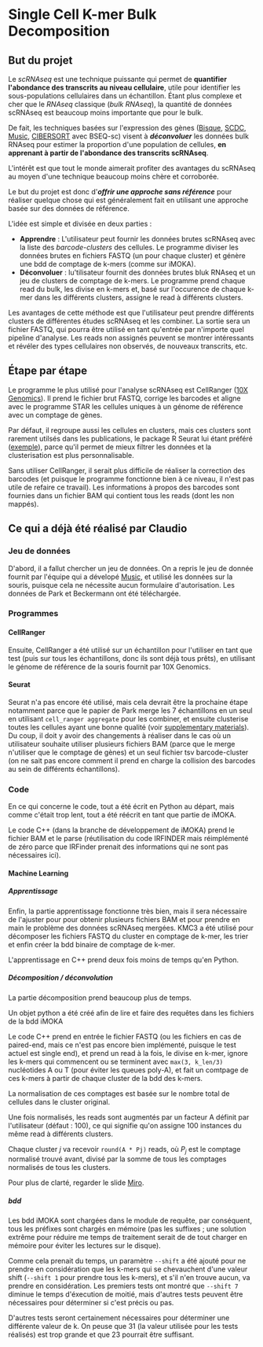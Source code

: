 # Single Cell K-mer Bulk Decomposition

## But du projet

Le *scRNAseq* est une technique puissante qui permet de **quantifier l'abondance des transcrits au niveau cellulaire**, utile pour identifier les sous-populations cellulaires dans un échantillon. Étant plus complexe et cher que le *RNAseq* classique (*bulk RNAseq*), la quantité de données scRNAseq est beaucoup moins importante que pour le bulk.

De fait, les techniques basées sur l'expression des gènes ([Bisque](https://www.nature.com/articles/s41467-020-15816-6), [SCDC](https://pubmed.ncbi.nlm.nih.gov/31925417/), [Music](https://www.nature.com/articles/s41467-018-08023-x), [CIBERSORT](https://www.cell.com/cell-systems/fulltext/S2405-4712(16)30266-6?_returnURL=https%3A%2F%2Flinkinghub.elsevier.com%2Fretrieve%2Fpii%2FS2405471216302666%3Fshowall%3Dtrue) avec BSEQ-sc) visent à ***déconvoluer*** les données bulk RNAseq pour estimer la proportion d'une population de cellules, **en apprenant à partir de l'abondance des transcrits scRNAseq**.

L'intérêt est que tout le monde aimerait profiter des avantages du scRNAseq au moyen d'une technique beaucoup moins chère et corroborée.

Le but du projet est donc d'***offrir une approche sans référence*** pour réaliser quelque chose qui est généralement fait en utilisant une approche basée sur des données de référence.

L'idée est simple et divisée en deux parties :
- **Apprendre** : L'utilisateur peut fournir les données brutes scRNAseq avec la liste des *barcode-clusters* des cellules. Le programme diviser les données brutes en fichiers FASTQ (un pour chaque cluster) et génère une bdd de comptage de k-mers (comme sur iMOKA).
- **Déconvoluer** : lu'tilisateur fournit des données brutes bluk RNAseq et un jeu de clusters de comptage de k-mers. Le programme prend chaque read du bulk, les divise en k-mers et, basé sur l'occurence de chaque k-mer dans les différents clusters, assigne le read à différents clusters.

Les avantages de cette méthode est que l'utilisateur peut prendre différents clusters de différentes études scRNAseq et les combiner. La sortie sera un fichier FASTQ, qui pourra être utilisé en tant qu'entrée par n'importe quel pipeline d'analyse. Les reads non assignés peuvent se montrer intéressants et révéler des types cellulaires non observés, de nouveaux transcrits, etc.


## Étape par étape

Le programme le plus utilisé pour l'analyse scRNAseq est CellRanger ([10X Genomics](https://www.10xgenomics.com/)). Il prend le fichier brut FASTQ, corrige les barcodes et aligne avec le programme STAR les cellules uniques à un génome de référence avec un comptage de gènes.

Par défaut, il regroupe aussi les cellules en clusters, mais ces clusters sont rarement utilsés dans les publications, le package R Seurat lui étant préféré ([exemple](https://bioinformaticsworkbook.org/dataAnalysis/RNA-Seq/Single_Cell_RNAseq/Chromium_Cell_Ranger.html#gsc.tab=0)), parce qu'il permet de mieux filtrer les données et la clusterisation est plus personnalisable.

Sans utiliser CellRanger, il serait plus difficile de réaliser la correction des barcodes (et puisque le programme fonctionne bien à ce niveau, il n'est pas utile de refaire ce travail). Les informations à propos des barcodes sont fournies dans un fichier BAM qui contient tous les reads (dont les non mappés).

## Ce qui a déjà été réalisé par Claudio

### Jeu de données
D'abord, il a fallut chercher un jeu de données. On a repris le jeu de donnée fournit par l'équipe qui a dévelopé [Music](https://www.ncbi.nlm.nih.gov/pmc/articles/PMC6342984/), et utilisé les données sur la souris, puisque cela ne nécessite aucun formulaire d'autorisation. Les données de Park et Beckermann ont été téléchargée.

### Programmes

#### CellRanger
Ensuite, CellRanger a été utilisé sur un échantillon pour l'utiliser en tant que test (puis sur tous les échantillons, donc ils sont déjà tous prêts), en utilisant le génome de référence de la souris fournit par 10X Genomics.

#### Seurat
Seurat n'a pas encore été utilisé, mais cela devrait être la prochaine étape notamment parce que le papier de Park merge les 7 échantillons en un seul en utilisant `cell_ranger aggregate` pour les combiner, et ensuite clusterise toutes les cellules ayant une bonne qualité (voir [supplementary materials](https://www.ncbi.nlm.nih.gov/pmc/articles/PMC6342984/#)). Du coup, il doit y avoir des changements à réaliser dans le cas où un utilisateur souhaite utiliser plusieurs fichiers BAM (parce que le merge n'utiliser que le comptage de gènes) et un seul fichier tsv barcode-cluster (on ne sait pas encore comment il prend en charge la collision des barcodes au sein de différents échantillons).

### Code

En ce qui concerne le code, tout a été écrit en Python au départ, mais comme c'était trop lent, tout a été réécrit en tant que partie de iMOKA.

Le code C++ (dans la branche de développement de iMOKA) prend le fichier BAM et le parse (réutilisation du code IRFINDER mais réimplémenté de zéro parce que IRFinder prenait des informations qui ne sont pas nécessaires ici).

#### Machine Learning

##### Apprentissage

Enfin, la partie apprentissage fonctionne très bien, mais il sera nécessaire de l'ajuster pour pour obtenir plusieurs fichiers BAM et pour prendre en main le problème des données scRNAseq mergées. KMC3 a été utilisé pour décomposer les fichiers FASTQ du cluster en comptage de k-mer, les trier et enfin créer la bdd binaire de comptage de k-mer.

L'apprentissage en C++ prend deux fois moins de temps qu'en Python.

##### Décomposition / déconvolution

La partie décomposition prend beaucoup plus de temps.

Un objet python a été créé afin de lire et faire des requêtes dans les fichiers de la bdd iMOKA

Le code C++ prend en entrée le fichier FASTQ (ou les fichiers en cas de paired-end, mais ce n'est pas encore bien implémenté, puisque le test actuel est single end), et prend un read à la fois, le divise en k-mer, ignore les k-mers qui commencent ou se terminent avec `max(3, k_len/3)` nucléotides A ou T (pour éviter les queues poly-A), et fait un comtpage de ces k-mers à partir de chaque cluster de la bdd des k-mers.

La normalisation de ces comptages est basée sur le nombre total de cellules dans le cluster original.

Une fois normalisés, les reads sont augmentés par un facteur A définit par l'utilisateur (défaut : 100), ce qui signifie qu'on assigne 100 instances du même read à différents clusters.

Chaque cluster $j$ va recevoir `round(A * Pj)` reads, où $P_j$ est le comptage normalisé trouvé avant, divisé par la somme de tous les comptages normalisés de tous les clusters.

Pour plus de clarté, regarder le slide [Miro](https://miro.com/welcomeonboard/NDhJR2NtNXZWQlBSZ1BYYTlQSzBqMmRQUFZjSXRXM3d2Nnhrc2tWMU1vWmJwd25MQmtScEhBWkxlU25JQ1VYOXwzMDc0NDU3MzY3NjM0OTc0Nzk4?invite_link_id=861101796954).

##### bdd

Les bdd iMOKA sont chargées dans le module de requête, par conséquent, tous les préfixes sont chargés en mémoire (pas les suffixes ; une solution extrême pour réduire me temps de traitement serait de de tout charger en mémoire pour éviter les lectures sur le disque).

Comme cela prenait du temps, un paramètre `--shift` a été ajouté pour ne prendre en considération que les k-mers qui se chevauchent d'une valeur shift (`--shift 1` pour prendre tous les k-mers), et s'il n'en trouve aucun, va prendre en considération. Les premiers tests ont montré que `--shift 7` diminue le temps d'éxecution de moitié, mais d'autres tests peuvent être nécessaires pour déterminer si c'est précis ou pas.

D'autres tests seront certainement nécessaires pour déterminer une différente valeur de k. On peuse que 31 (la valeur utilisée pour les tests réalisés) est trop grande et que 23 pourrait être suffisant.
